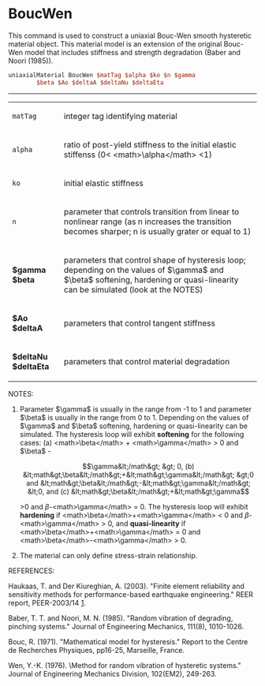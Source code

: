 # BoucWen

<p>This command is used to construct a uniaxial Bouc-Wen smooth
hysteretic material object. This material model is an extension of the
original Bouc-Wen model that includes stiffness and strength degradation
(Baber and Noori (1985)).</p>

```tcl
uniaxialMaterial BoucWen $matTag $alpha $ko $n $gamma
        $beta $Ao $deltaA $deltaNu $deltaEta
```
<hr />
<table>
<tbody>
<tr class="odd">
<td><code class="parameter-table-variable">matTag</code></td>
<td><p>integer tag identifying material</p></td>
</tr>
<tr class="even">
<td><code class="parameter-table-variable">alpha</code></td>
<td><p>ratio of post-yield stiffness to the initial elastic stiffenss
(0&lt; &lt;math&gt;\alpha&lt;/math&gt; &lt;1)</p></td>
</tr>
<tr class="odd">
<td><code class="parameter-table-variable">ko</code></td>
<td><p>initial elastic stiffness</p></td>
</tr>
<tr class="even">
<td><code class="parameter-table-variable">n</code></td>
<td><p>parameter that controls transition from linear to nonlinear range
(as n increases the transition becomes sharper; n is usually grater or
equal to 1)</p></td>
</tr>
<tr class="odd">
<td><p><strong>$gamma $beta</strong></p></td>
<td><p>parameters that control shape of hysteresis loop; depending on
the values of $\gamma$ and
$\beta$ softening, hardening or quasi-linearity
can be simulated (look at the NOTES)</p></td>
</tr>
<tr class="even">
<td><p><strong>$Ao $deltaA</strong></p></td>
<td><p>parameters that control tangent stiffness</p></td>
</tr>
<tr class="odd">
<td><p><strong>$deltaNu $deltaEta</strong></p></td>
<td><p>parameters that control material degradation</p></td>
</tr>
</tbody>
</table>
<p>NOTES:</p>
<ol>
<li>Parameter $\gamma$ is usually in the range
from -1 to 1 and parameter $\beta$ is usually in
the range from 0 to 1. Depending on the values of
$\gamma$ and $\beta$
softening, hardening or quasi-linearity can be simulated. The hysteresis
loop will exhibit <strong>softening</strong> for the following cases:
(a) &lt;math&gt;\beta&lt;/math&gt; + &lt;math&gt;\gamma&lt;/math&gt;
&gt; 0 and $\beta$ -

$$\gamma&lt;/math&gt; &gt; 0, (b)
&lt;math&gt;\beta&lt;/math&gt;+&lt;math&gt;\gamma&lt;/math&gt; &gt;0 and
&lt;math&gt;\beta&lt;/math&gt;-&lt;math&gt;\gamma&lt;/math&gt; &lt;0,
and (c) &lt;math&gt;\beta&lt;/math&gt;+&lt;math&gt;\gamma$$

&gt;0 and $\beta$-&lt;math&gt;\gamma&lt;/math&gt;
= 0. The hysteresis loop will exhibit <strong>hardening</strong> if
&lt;math&gt;\beta&lt;/math&gt;+&lt;math&gt;\gamma&lt;/math&gt; &lt; 0
and $\beta$-&lt;math&gt;\gamma&lt;/math&gt; &gt;
0, and <strong>quasi-linearity</strong> if
&lt;math&gt;\beta&lt;/math&gt;+&lt;math&gt;\gamma&lt;/math&gt; = 0 and
&lt;math&gt;\beta&lt;/math&gt;-&lt;math&gt;\gamma&lt;/math&gt; &gt;
0.</li>
<li>The material can only define stress-strain relationship.</li>
</ol>
<p>REFERENCES:</p>
<p>Haukaas, T. and Der Kiureghian, A. (2003). "Finite element
reliability and sensitivity methods for performance-based earthquake
engineering." REER report, PEER-2003/14 <a
href="http://peer.berkeley.edu/publications/peer_reports/reports_2003/0314.pdf">1</a>.</p>
<p>Baber, T. T. and Noori, M. N. (1985). "Random vibration of degrading,
pinching systems." Journal of Engineering Mechanics, 111(8),
1010-1026.</p>
<p>Bouc, R. (1971). "Mathematical model for hysteresis." Report to the
Centre de Recherches Physiques, pp16-25, Marseille, France.</p>
<p>Wen, Y.-K. (1976). \Method for random vibration of hysteretic
systems." Journal of Engineering Mechanics Division, 102(EM2),
249-263.</p>
